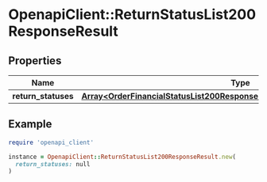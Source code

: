 # OpenapiClient::ReturnStatusList200ResponseResult

## Properties

| Name | Type | Description | Notes |
| ---- | ---- | ----------- | ----- |
| **return_statuses** | [**Array&lt;OrderFinancialStatusList200ResponseResultOrderFinancialStatusesInner&gt;**](OrderFinancialStatusList200ResponseResultOrderFinancialStatusesInner.md) |  | [optional] |

## Example

```ruby
require 'openapi_client'

instance = OpenapiClient::ReturnStatusList200ResponseResult.new(
  return_statuses: null
)
```

